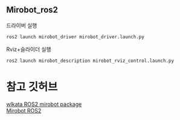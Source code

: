 ## Mirobot_ros2
드라이버 실행
```bash
ros2 launch mirobot_driver mirobot_driver.launch.py
```
Rviz+슬라이더 실행
```bash
ros2 launch mirobot_description mirobot_rviz_control.launch.py
```
# 참고 깃허브
[wlkata ROS2 mirobot package](https://github.com/wlkata/ROS2_WLKATA)
<br />
[Mirobot ROS2](https://github.com/kimsooyoung/mirobot_ros2)

